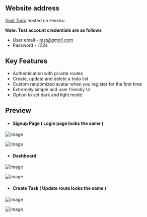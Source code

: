 ## Website address
[Void Todo](https://voidtodo.heroku.app) hosted on Heroku

**Note: Test account credentials are as follows**
  * User email - *test@gmail.com*
  * Password - *1234*

## Key Features
* Authentication with private routes
* Create, update and delete a todo list
* Custom randomized avatar when you register for the first time
* Extremely simple and user friendly UI
* Option to set dark and light mode

## Preview
* #### Signup Page ( Login page looks the same )
![image](https://user-images.githubusercontent.com/57311008/164913935-1004e82d-c424-4b2c-84d9-ee25af5a2020.png)

![image](https://user-images.githubusercontent.com/57311008/164913925-c89c4424-ae14-43f9-b02b-9380e49ca29c.png)


* #### Dashboard
![image](https://user-images.githubusercontent.com/57311008/164913807-175883f7-473a-4dbd-a59c-2830fddc4a20.png)

![image](https://user-images.githubusercontent.com/57311008/164913845-1f010c95-2db1-48e6-b5d9-9b28003f1228.png)


* #### Create Task ( Update route looks the same )
![image](https://user-images.githubusercontent.com/57311008/164913875-c57ec093-a209-49d7-a763-138044547b8d.png)

![image](https://user-images.githubusercontent.com/57311008/164913868-f5cb58fe-7ffc-4990-8378-244da5636b89.png)


